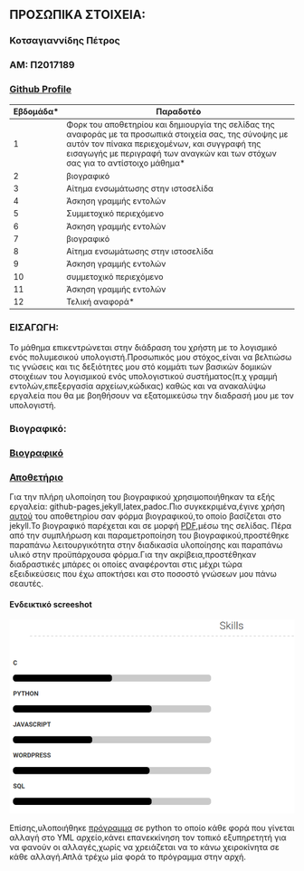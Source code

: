 ## ΠΡΟΣΩΠΙΚΑ ΣΤΟΙΧΕΙΑ:

### Κοτσαγιαννίδης Πέτρος
### ΑΜ: Π2017189
### [Github Profile](https://github.com/p17kots)

| Εβδομάδα* |Παραδοτέο|
| --- | --- 
| 1 | Φορκ του αποθετηρίου και δημιουργία της σελίδας της αναφοράς με τα προσωπικά στοιχεία σας, της σύνοψης με αυτόν τον πίνακα περιεχομένων, και συγγραφή της εισαγωγής με περιγραφή των αναγκών και των στόχων σας για το αντίστοιχο μάθημα* |
| 2 | βιογραφικό |
| 3 | Αίτημα ενσωμάτωσης στην ιστοσελίδα |
| 4 | Άσκηση γραμμής εντολών |
| 5 | Συμμετοχικό περιεχόμενο |
| 6 | Άσκηση γραμμής εντολών |
| 7 | βιογραφικό |
| 8 | Αίτημα ενσωμάτωσης στην ιστοσελίδα |
| 9 | Άσκηση γραμμής εντολών |
| 10 | συμμετοχικό περιεχόμενο |
| 11 | Άσκηση γραμμής εντολών |
| 12 | Τελική αναφορά* 

### <a name="P">ΕΙΣΑΓΩΓΗ:</a>

Το μάθημα επικεντρώνεται στην διάδραση του χρήστη με το λογισμικό ενός πολυμεσικού υπολογιστή.Προσωπικός μου στόχος,είναι να βελτιώσω τις γνώσεις και τις δεξιότητες μου στό κομμάτι των βασικών δομικών στοιχέιων του λογισμικού ενός υπολογιστικού συστήματος(π.χ γραμμή εντολών,επεξεργασία αρχείων,κώδικας) καθώς και να ανακαλύψω εργαλεία που θα με βοηθήσουν να εξατομικεύσω την διαδρασή μου με τον υπολογιστή.  


### <a name="B">Βιογραφικό:</a>

### [Βιογραφικό](https://p17kots.github.io/cv/)
### [Αποθετήριο](https://github.com/p17kots/cv)

Για την πλήρη υλοποίηση του βιογραφικού χρησιμοποιήθηκαν τα εξής εργαλεία: github-pages,jekyll,latex,padoc.Πιο συγκεκριμένα,έγινε χρήση [αυτού](https://github.com/sproogen/modern-resume-theme) του αποθετηρίου σαν φόρμα βιογραφικού,το οποίο βασίζεται στο jekyll.Το βιογραφικό παρέχεται και σε μορφή [PDF](https://p17kots.github.io/cv/cv.pdf),μέσω της σελίδας.
Πέρα από την συμπλήρωση και παραμετροποίηση του βιογραφικού,προστέθηκε παραπάνω λειτουργικότητα στην διαδικασία υλοποίησης και παραπάνω υλικό στην προϋπάρχουσα φόρμα.Για την ακρίβεια,προστέθηκαν διαδραστικές μπάρες οι οποίες αναφέρονται στις μέχρι τώρα εξειδικεύσεις που έχω αποκτήσει και στο ποσοστό γνώσεων μου πάνω σεαυτές. 

#### Ενδεικτικό screeshot

![](./images/skills.png)

Επίσης,υλοποιήθηκε [πρόγραμμα](https://github.com/p17kots/cv/blob/main/docs/when_changes.py) σε python το οποίο κάθε φορά που γίνεται αλλαγή στο YML αρχείο,κάνει επανεκκίνηση τον τοπικό εξυπηρετητή για να φανούν οι αλλαγές,χωρίς να χρειάζεται να το κάνω χειροκίνητα σε κάθε αλλαγή.Απλά τρέχω μία φορά το πρόγραμμα στην αρχή.

